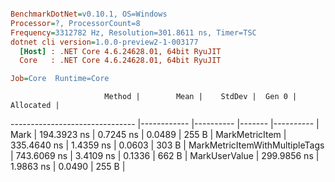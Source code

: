 ``` ini

BenchmarkDotNet=v0.10.1, OS=Windows
Processor=?, ProcessorCount=8
Frequency=3312782 Hz, Resolution=301.8611 ns, Timer=TSC
dotnet cli version=1.0.0-preview2-1-003177
  [Host] : .NET Core 4.6.24628.01, 64bit RyuJIT
  Core   : .NET Core 4.6.24628.01, 64bit RyuJIT

Job=Core  Runtime=Core  

```
                         Method |        Mean |    StdDev |  Gen 0 | Allocated |
------------------------------- |------------ |---------- |------- |---------- |
                           Mark | 194.3923 ns | 0.7245 ns | 0.0489 |     255 B |
                 MarkMetricItem | 335.4640 ns | 1.4359 ns | 0.0603 |     303 B |
 MarkMetricItemWithMultipleTags | 743.6069 ns | 3.4109 ns | 0.1336 |     662 B |
                  MarkUserValue | 299.9856 ns | 1.9863 ns | 0.0490 |     255 B |
